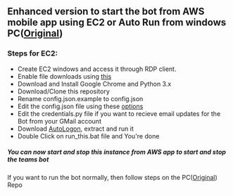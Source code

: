## Enhanced version to start the bot from AWS mobile app using EC2 or Auto Run from windows PC([Original](https://github.com/TobiasPankner/Teams-Auto-Joiner))

### Steps for EC2:
* Create EC2 windows and access it through RDP client.
* Enable file downloads using [this](https://aws.amazon.com/premiumsupport/knowledge-center/ec2-windows-file-download-ie/)
* Download and Install Google Chrome and Python 3.x
* Download/Clone this repository
* Rename config.json.example to config.json
* Edit the config.json file using these [options](https://github.com/TobiasPankner/Teams-Auto-Joiner)
* Edit the credentials.py file if you want to recieve email updates for the Bot from your GMail account
* Download [AutoLogon](https://docs.microsoft.com/en-gb/sysinternals/downloads/autologon), extract and run it
* Double Click on run_this.bat file and You're done

##### You can now start and stop this instance from AWS app to start and stop the teams bot

If you want to run the bot normally, then follow steps on the PC([Original](https://github.com/TobiasPankner/Teams-Auto-Joiner)) Repo
